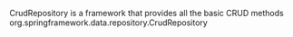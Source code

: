 CrudRepository is a framework that provides all the basic CRUD methods 
org.springframework.data.repository.CrudRepository
